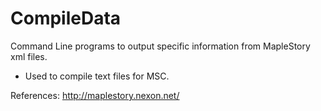CompileData
===========

Command Line programs to output specific information from MapleStory xml files.

- Used to compile text files for MSC.

References: http://maplestory.nexon.net/
